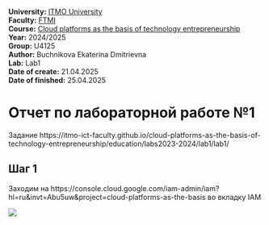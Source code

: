 <b>University:</b> [ITMO University](https://itmo.ru/ru/) <br>
<b>Faculty:</b> [FTMI](https://ftmi.itmo.ru) <br>
<b>Course:</b> [Cloud platforms as the basis of technology entrepreneurship](https://itmo-ict-faculty.github.io/cloud-platforms-as-the-basis-of-technology-entrepreneurship/) <br>
<b>Year:</b> 2024/2025 <br>
<b>Group:</b> U4125 <br>
<b>Author:</b> Buchnikova Ekaterina Dmitrievna  <br>
<b>Lab:</b> Lab1 <br>
<b>Date of create:</b> 21.04.2025 <br>
<b>Date of finished:</b> 25.04.2025<br>
<h1>Отчет по лабораторной работе №1 </h1>
Задание https://itmo-ict-faculty.github.io/cloud-platforms-as-the-basis-of-technology-entrepreneurship/education/labs2023-2024/lab1/lab1/

<h2>Шаг 1 </h2>
Заходим на https://console.cloud.google.com/iam-admin/iam?hl=ru&invt=Abu5uw&project=cloud-platforms-as-the-basis во вкладку IAM

![](https://w7.pngwing.com/pngs/910/606/png-transparent-head-the-dummy-avatar-man-tie-jacket-user-thumbnail.png)

